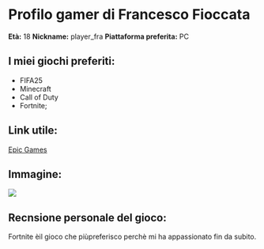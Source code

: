 # Profilo gamer di Francesco Fioccata

**Età:** 18
**Nickname:** player_fra
**Piattaforma preferita:** PC

## I miei giochi preferiti:
- FIFA25
- Minecraft
- Call of Duty
- Fortnite;

## Link utile:
[Epic Games](https://store.epicgames.com/it/p/fortnite)

## Immagine:
![](https://gaming-cdn.com/images/products/2500/orig/fortnite-pc-epic-games-cover.jpg?v=1759399279)

## Recnsione personale del gioco:

Fortnite èil gioco che piùpreferisco perchè mi ha appassionato fin da subito.

